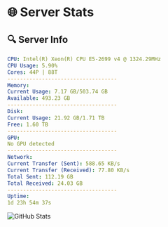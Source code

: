 # 🌐 Server Stats
## 🔍 Server Info
```yaml
CPU: Intel(R) Xeon(R) CPU E5-2699 v4 @ 1324.29MHz
CPU Usage: 5.90%
Cores: 44P | 88T
-----------------------------------
Memory:
Current Usage: 7.17 GB/503.74 GB
Available: 493.23 GB
-----------------------------------
Disk:
Current Usage: 21.92 GB/1.71 TB
Free: 1.60 TB
-----------------------------------
GPU:
No GPU detected
-----------------------------------
Network:
Current Transfer (Sent): 588.65 KB/s
Current Transfer (Received): 77.80 KB/s
Total Sent: 112.19 GB
Total Received: 24.03 GB
-----------------------------------
Uptime:
1d 23h 54m 37s
```
![GitHub Stats](https://img.shields.io/badge/Updated-2025-04-21_17:03:25-blue)